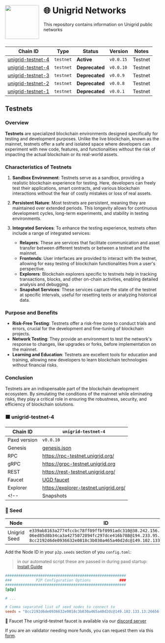 <div>
    <img src="https://avatars.githubusercontent.com/u/52098353" align="left" width="110" style="margin-right: 15px"/>
    <h1>   
        🌐 Unigrid Networks
    </h1>
    <p> This repository contains information on Unigrid public networks </p>
    <br>
</div>

| Chain ID                              | Type      | Status     | Version       | Notes                     |
|---------------------------------------|-----------|------------|---------------|---------------------------|
| [unigrid-testnet-4](./unigrid-testnet-5) | `testnet` | **Active** | `v0.0.15` | Testnet                   |
| [unigrid-testnet-4](./unigrid-testnet-4) | `testnet` | **Deprecated** | `v0.0.10` | Testnet                   |
| [unigrid-testnet-3](./unigrid-testnet-3) | `testnet` | **Deprecated** | `v0.0.9` | Testnet                   |
| [unigrid-testnet-2](./unigrid-testnet-2) | `testnet` | **Deprecated** | `v0.0.8` | Testnet                   |
| [unigrid-testnet-1](./unigrid-testnet-1) | `testnet` | **Deprecated** | `v0.0.1` | Testnet                   |


## Testnets

### Overview

**Testnets** are specialized blockchain environments designed specifically for testing and development purposes. Unlike the live blockchain, known as the mainnet, testnets offer a safe and isolated space where developers can experiment with new code, features, and functionalities without the risk of impacting the actual blockchain or its real-world assets.

### Characteristics of Testnets

1. **Sandbox Environment**: Testnets serve as a sandbox, providing a realistic blockchain experience for testing. Here, developers can freely test their applications, smart contracts, and various blockchain interactions without the fear of costly mistakes or loss of real assets.

2. **Persistent Nature**: Most testnets are persistent, meaning they are maintained over extended periods. This longevity allows for continuous development cycles, long-term experiments, and stability in testing environments.

3. **Integrated Services**: To enhance the testing experience, testnets often include a range of integrated services:
    - **Relayers**: These are services that facilitate communication and asset transfer between different testnets or between a testnet and the mainnet.
    - **Frontends**: User interfaces are provided to interact with the testnet, allowing for easy testing of blockchain functionalities from a user's perspective.
    - **Explorers**: Blockchain explorers specific to testnets help in tracking transactions, blocks, and other on-chain activities, enabling detailed analysis and debugging.
    - **Snapshot Services**: These services capture the state of the testnet at specific intervals, useful for resetting tests or analyzing historical data.

### Purpose and Benefits

- **Risk-Free Testing**: Testnets offer a risk-free zone to conduct trials and errors, crucial for the development and fine-tuning of blockchain projects.
- **Network Testing**: They provide an environment to test the network's response to changes, like upgrades or forks, before implementation on the mainnet.
- **Learning and Education**: Testnets are excellent tools for education and training, allowing new developers to learn blockchain technologies without financial risks.

### Conclusion

Testnets are an indispensable part of the blockchain development ecosystem. By simulating the conditions of the mainnet while eliminating risks, they play a critical role in ensuring the robustness, security, and efficiency of blockchain solutions.

### 🟧 unigrid-testnet-4

| Chain ID         | `unigrid-testnet-4`                                      |
|------------------|----------------------------------------------------|
| Paxd version | `v0.0.10`                                      |
| Genesis          | [genesis.json](https://raw.githubusercontent.com/unigrid-project/unigrid-cosmos-networks/master/unigrid-testnet-4/genesis/genesis.json) |
| RPC              | <https://rpc-testnet.unigrid.org/>                 |
| gRPC             | <https://grpc-testnet.unigrid.org>                |
| REST             | <https://rest-testnet.unigrid.org/>                 |
| Faucet           | [UGD faucet](https://docs.unigrid.org/docs/testnet/jointestnet/)            |
| Explorer         | <https://explorer-testnet.unigrid.org/>            |
<!-- | Snapshots        | <https://unigrid.org>           | -->

### 🌱 Seed

| Node          | ID                                                                                                                                                                                                          |
|---------------|-------------------------------------------------------------------------------------------------------------------------------------------------------------------------------------------------------------|
| Unigrid Seed | `e339ab8163a2774fccbc78ff09ffbf0991adc310@38.242.156.2:26656` <br/> `06ed85d8b34ca3a4275072894fc297dce416b708@194.233.95.48:26656`   <br/> `8cc2192d6de0936632e0818c3b030a465a40d2dc@149.102.133.13:26656`                                                            |

Add the Node ID in your `p2p.seeds` section of you `config.toml`:


> in our automated script these are passed in during paxd startup: [Install Guide](https://github.com/unigrid-project/unigrid-cosmos-networks/tree/master/unigrid-testnet-4)

```toml
#######################################################
###           P2P Configuration Options             ###
#######################################################
[p2p]

# ...

# Comma separated list of seed nodes to connect to
seeds = "8cc2192d6de0936632e0818c3b030a465a40d2dc@149.102.133.13:26656,06ed85d8b34ca3a4275072894fc297dce416b708@194.233.95.48:26656,06ed85d8b34ca3a4275072894fc297dce416b708@194.233.95.48:26656"
```

🚰 Faucet
The unigrid-testnet faucet is available via our [discord server](https://docs.unigrid.org/docs/testnet/jointestnet/)

If you are an validator needing more funds, you can request them via this [form](https://forms.gle/Ubv2u6T1AWgWkTRS9).
